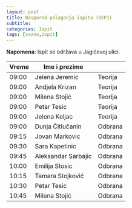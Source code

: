 ```yaml
---
layout: post
title: Raspored polaganja ispita (SEP1)
subtitle: 
categories: Ispit 
tags: [vazno,ispit]
---
```


**Napomena**: Ispit se održava u Jagićevoj ulici.

| Vreme | Ime i prezime       |         |
|-------|---------------------|---------|
| 09:00 | Jelena Jeremic      | Teorija |
| 09:00 | Andjela Krizan      | Teorija |
| 09:00 | Milena Stojić       | Teorija |
| 09:00 | Petar Tesic         | Teorija |
| 09:00 | Jelena Keljac       | Teorija |
| 09:00 | Dunja Čitlučanin    | Odbrana |
| 09:15 | Jovan Markovic      | Odbrana |
| 09:30 | Sara Kapetinic      | Odbrana |
| 09:45 | Aleksandar Sarbajic | Odbrana |
| 10:00 | Emilija Stosic      | Odbrana |
| 10:15 | Tamara Stojković    | Odbrana |
| 10:30 | Petar Tesic         | Odbrana |
| 10:45 | Milena Stojić       | Odbrana |
